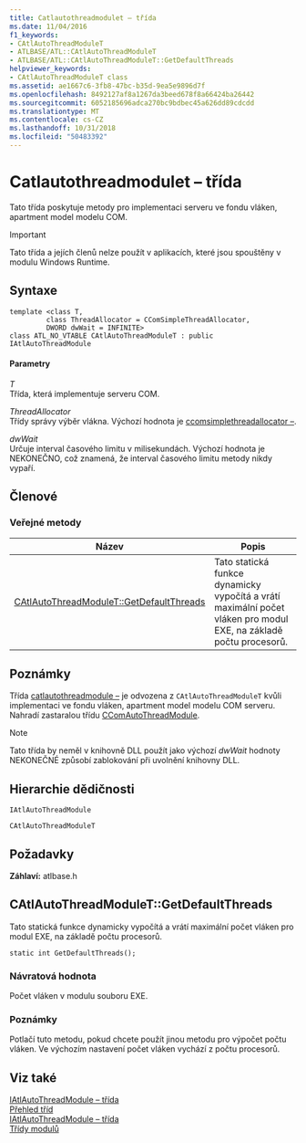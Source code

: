 ```yaml
---
title: Catlautothreadmodulet – třída
ms.date: 11/04/2016
f1_keywords:
- CAtlAutoThreadModuleT
- ATLBASE/ATL::CAtlAutoThreadModuleT
- ATLBASE/ATL::CAtlAutoThreadModuleT::GetDefaultThreads
helpviewer_keywords:
- CAtlAutoThreadModuleT class
ms.assetid: ae1667c6-3fb8-47bc-b35d-9ea5e9896d7f
ms.openlocfilehash: 8492127af8a1267da3beed678f8a66424ba26442
ms.sourcegitcommit: 6052185696adca270bc9bdbec45a626dd89cdcdd
ms.translationtype: MT
ms.contentlocale: cs-CZ
ms.lasthandoff: 10/31/2018
ms.locfileid: "50483392"
---
```

# <a name="catlautothreadmodulet-class"></a>Catlautothreadmodulet – třída

Tato třída poskytuje metody pro implementaci serveru ve fondu vláken, apartment model modelu COM.

> [!IMPORTANT]
>  Tato třída a jejích členů nelze použít v aplikacích, které jsou spouštěny v modulu Windows Runtime.

## <a name="syntax"></a>Syntaxe

```
template <class T,
         class ThreadAllocator = CComSimpleThreadAllocator,
         DWORD dwWait = INFINITE>
class ATL_NO_VTABLE CAtlAutoThreadModuleT : public IAtlAutoThreadModule
```

#### <a name="parameters"></a>Parametry

*T*<br/>
Třída, která implementuje serveru COM.

*ThreadAllocator*<br/>
Třídy správy výběr vlákna. Výchozí hodnota je [ccomsimplethreadallocator –](../../atl/reference/ccomsimplethreadallocator-class.md).

*dwWait*<br/>
Určuje interval časového limitu v milisekundách. Výchozí hodnota je NEKONEČNO, což znamená, že interval časového limitu metody nikdy vypaří.

## <a name="members"></a>Členové

### <a name="public-methods"></a>Veřejné metody

|Název|Popis|
|----------|-----------------|
|[CAtlAutoThreadModuleT::GetDefaultThreads](#getdefaultthreads)|Tato statická funkce dynamicky vypočítá a vrátí maximální počet vláken pro modul EXE, na základě počtu procesorů.|

## <a name="remarks"></a>Poznámky

Třída [catlautothreadmodule –](../../atl/reference/catlautothreadmodule-class.md) je odvozena z `CAtlAutoThreadModuleT` kvůli implementaci ve fondu vláken, apartment model modelu COM serveru. Nahradí zastaralou třídu [CComAutoThreadModule](../../atl/reference/ccomautothreadmodule-class.md).

> [!NOTE]
>  Tato třída by neměl v knihovně DLL použít jako výchozí *dwWait* hodnoty NEKONEČNÉ způsobí zablokování při uvolnění knihovny DLL.

## <a name="inheritance-hierarchy"></a>Hierarchie dědičnosti

`IAtlAutoThreadModule`

`CAtlAutoThreadModuleT`

## <a name="requirements"></a>Požadavky

**Záhlaví:** atlbase.h

##  <a name="getdefaultthreads"></a>  CAtlAutoThreadModuleT::GetDefaultThreads

Tato statická funkce dynamicky vypočítá a vrátí maximální počet vláken pro modul EXE, na základě počtu procesorů.

```
static int GetDefaultThreads();
```

### <a name="return-value"></a>Návratová hodnota

Počet vláken v modulu souboru EXE.

### <a name="remarks"></a>Poznámky

Potlačí tuto metodu, pokud chcete použít jinou metodu pro výpočet počtu vláken. Ve výchozím nastavení počet vláken vychází z počtu procesorů.

## <a name="see-also"></a>Viz také

[IAtlAutoThreadModule – třída](../../atl/reference/iatlautothreadmodule-class.md)<br/>
[Přehled tříd](../../atl/atl-class-overview.md)<br/>
[IAtlAutoThreadModule – třída](../../atl/reference/iatlautothreadmodule-class.md)<br/>
[Třídy modulů](../../atl/atl-module-classes.md)
